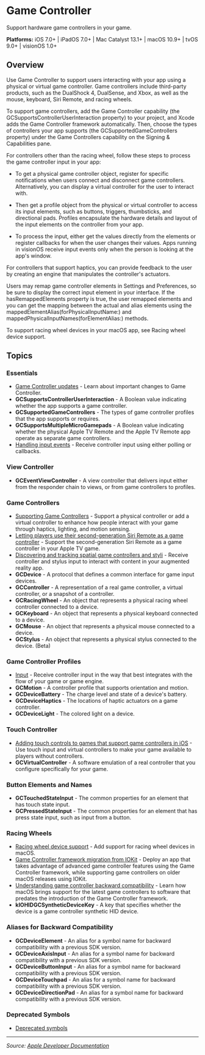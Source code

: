# Game Controller

Support hardware game controllers in your game.

**Platforms:** iOS 7.0+ | iPadOS 7.0+ | Mac Catalyst 13.1+ | macOS 10.9+ | tvOS 9.0+ | visionOS 1.0+

## Overview

Use Game Controller to support users interacting with your app using a physical or virtual game controller. Game controllers include third-party products, such as the DualShock 4, DualSense, and Xbox, as well as the mouse, keyboard, Siri Remote, and racing wheels.

To support game controllers, add the Game Controller capability (the GCSupportsControllerUserInteraction property) to your project, and Xcode adds the Game Controller framework automatically. Then, choose the types of controllers your app supports (the GCSupportedGameControllers property) under the Game Controllers capability on the Signing & Capabilities pane.

For controllers other than the racing wheel, follow these steps to process the game controller input in your app:

- To get a physical game controller object, register for specific notifications when users connect and disconnect game controllers. Alternatively, you can display a virtual controller for the user to interact with.

- Then get a profile object from the physical or virtual controller to access its input elements, such as buttons, triggers, thumbsticks, and directional pads. Profiles encapsulate the hardware details and layout of the input elements on the controller from your app.

- To process the input, either get the values directly from the elements or register callbacks for when the user changes their values. Apps running in visionOS receive input events only when the person is looking at the app's window.

For controllers that support haptics, you can provide feedback to the user by creating an engine that manipulates the controller's actuators.

Users may remap game controller elements in Settings and Preferences, so be sure to display the correct input element in your interface. If the hasRemappedElements property is true, the user remapped elements and you can get the mapping between the actual and alias elements using the mappedElementAlias(forPhysicalInputName:) and mappedPhysicalInputNames(forElementAlias:) methods.

To support racing wheel devices in your macOS app, see Racing wheel device support.

## Topics

### Essentials
- [Game Controller updates](https://developer.apple.com/documentation/gamecontroller/game_controller_updates) - Learn about important changes to Game Controller.
- **GCSupportsControllerUserInteraction** - A Boolean value indicating whether the app supports a game controller.
- **GCSupportedGameControllers** - The types of game controller profiles that the app supports or requires.
- **GCSupportsMultipleMicroGamepads** - A Boolean value indicating whether the physical Apple TV Remote and the Apple TV Remote app operate as separate game controllers.
- [Handling input events](https://developer.apple.com/documentation/gamecontroller/handling_input_events) - Receive controller input using either polling or callbacks.

### View Controller
- **GCEventViewController** - A view controller that delivers input either from the responder chain to views, or from game controllers to profiles.

### Game Controllers
- [Supporting Game Controllers](https://developer.apple.com/documentation/gamecontroller/supporting_game_controllers) - Support a physical controller or add a virtual controller to enhance how people interact with your game through haptics, lighting, and motion sensing.
- [Letting players use their second-generation Siri Remote as a game controller](https://developer.apple.com/documentation/gamecontroller/letting_players_use_their_second-generation_siri_remote_as_a_game_controller) - Support the second-generation Siri Remote as a game controller in your Apple TV game.
- [Discovering and tracking spatial game controllers and styli](https://developer.apple.com/documentation/gamecontroller/discovering_and_tracking_spatial_game_controllers_and_styli) - Receive controller and stylus input to interact with content in your augmented reality app.
- **GCDevice** - A protocol that defines a common interface for game input devices.
- **GCController** - A representation of a real game controller, a virtual controller, or a snapshot of a controller.
- **GCRacingWheel** - An object that represents a physical racing wheel controller connected to a device.
- **GCKeyboard** - An object that represents a physical keyboard connected to a device.
- **GCMouse** - An object that represents a physical mouse connected to a device.
- **GCStylus** - An object that represents a physical stylus connected to the device. (Beta)

### Game Controller Profiles
- [Input](https://developer.apple.com/documentation/gamecontroller/input) - Receive controller input in the way that best integrates with the flow of your game or game engine.
- **GCMotion** - A controller profile that supports orientation and motion.
- **GCDeviceBattery** - The charge level and state of a device's battery.
- **GCDeviceHaptics** - The locations of haptic actuators on a game controller.
- **GCDeviceLight** - The colored light on a device.

### Touch Controller
- [Adding touch controls to games that support game controllers in iOS](https://developer.apple.com/documentation/gamecontroller/adding_touch_controls_to_games_that_support_game_controllers_in_ios) - Use touch input and virtual controllers to make your game available to players without controllers.
- **GCVirtualController** - A software emulation of a real controller that you configure specifically for your game.

### Button Elements and Names
- **GCTouchedStateInput** - The common properties for an element that has touch state input.
- **GCPressedStateInput** - The common properties for an element that has press state input, such as input from a button.

### Racing Wheels
- [Racing wheel device support](https://developer.apple.com/documentation/gamecontroller/racing_wheel_device_support) - Add support for racing wheel devices in macOS.
- [Game Controller framework migration from IOKit](https://developer.apple.com/documentation/gamecontroller/game_controller_framework_migration_from_iokit) - Deploy an app that takes advantage of advanced game controller features using the Game Controller framework, while supporting game controllers on older macOS releases using IOKit.
- [Understanding game controller backward compatibility](https://developer.apple.com/documentation/gamecontroller/understanding_game_controller_backward_compatibility) - Learn how macOS brings support for the latest game controllers to software that predates the introduction of the Game Controller framework.
- **kIOHIDGCSyntheticDeviceKey** - A key that specifies whether the device is a game controller synthetic HID device.

### Aliases for Backward Compatibility
- **GCDeviceElement** - An alias for a symbol name for backward compatibility with a previous SDK version.
- **GCDeviceAxisInput** - An alias for a symbol name for backward compatibility with a previous SDK version.
- **GCDeviceButtonInput** - An alias for a symbol name for backward compatibility with a previous SDK version.
- **GCDeviceTouchpad** - An alias for a symbol name for backward compatibility with a previous SDK version.
- **GCDeviceDirectionPad** - An alias for a symbol name for backward compatibility with a previous SDK version.

### Deprecated Symbols
- [Deprecated symbols](https://developer.apple.com/documentation/gamecontroller/deprecated_symbols)

---

*Source: [Apple Developer Documentation](https://developer.apple.com/documentation/GameController)*